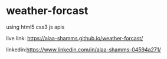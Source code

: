 # weather-forcast
using html5 css3 js apis

live link: https://alaa-shamms.github.io/weather-forcast/

linkedin:https://www.linkedin.com/in/alaa-shamms-04594a271/

